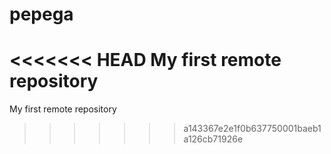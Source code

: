# pepega
<<<<<<< HEAD
My first remote repository
=======
My first remote repository
>>>>>>> a143367e2e1f0b637750001baeb1a126cb71926e
